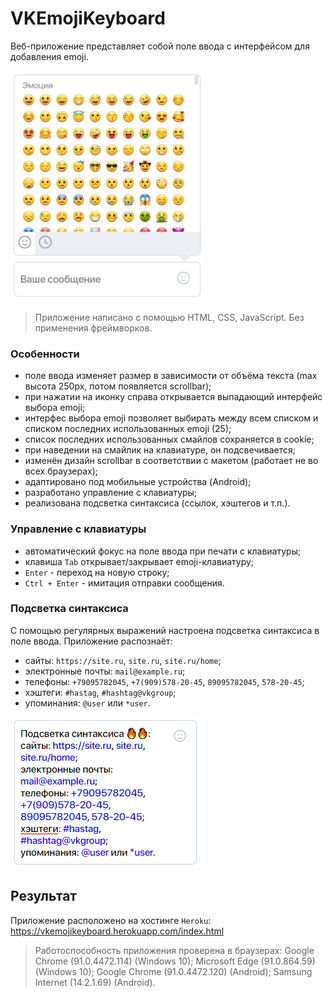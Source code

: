 # VKEmojiKeyboard

Веб-приложение представляет собой поле ввода с интерфейсом для добавления emoji.

![EmojiKeyboard](ImgForReadme/EmojiKB.png "EmojiKB")

> Приложение написано с помощью HTML, CSS, JavaScript. Без применения фреймворков.

### Особенности

* поле ввода изменяет размер в зависимости от объёма текста (max высота 250px, потом появляется scrollbar);
* при нажатии на иконку справа открывается выпадающий интерфейс выбора emoji;
* интерфес выбора emoji позволяет выбирать между всем списком и списком последних использованных emoji (25);
* список последних использованных смайлов сохраняется в cookie;
* при наведении на смайлик на клавиатуре, он подсвечивается;
* изменён дизайн scrollbar в соответствии с макетом (работает не во всех браузерах);
* адаптировано под мобильные устройства (Android);
* разработано управление с клавиатуры;
* реализована подсветка синтаксиса (ссылок, хэштегов и т.п.).

### Управление с клавиатуры

* автоматический фокус на поле ввода при печати с клавиатуры;
* клавиша `Tab` открывает/закрывает emoji-клавиатуру;
* `Enter` - переход на новую строку;
* `Ctrl + Enter` - имитация отправки сообщения.

### Подсветка синтаксиса

С помощью регулярных выражений настроена подсветка синтаксиса в поле ввода. Приложение распознаёт:

* сайты: `https://site.ru`, `site.ru`, `site.ru/home`;
* электронные почты: `mail@example.ru`;
* телефоны: `+79095782045`, `+7(909)578-20-45`, `89095782045`, `578-20-45`;
* хэштеги: `#hastag`, `#hashtag@vkgroup`;
* упоминания: `@user` или `*user`.

![Highlights](ImgForReadme/Highlights.png "Highlights")

## Результат

Приложение расположено на хостинге `Heroku`: https://vkemojikeyboard.herokuapp.com/index.html

> Работоспособность приложения проверена в браузерах:
>  Google Chrome (91.0.4472.114) (Windows 10);
>  Microsoft Edge (91.0.864.59) (Windows 10);
>  Google Chrome (91.0.4472.120) (Android);
>  Samsung Internet (14.2.1.69) (Android).